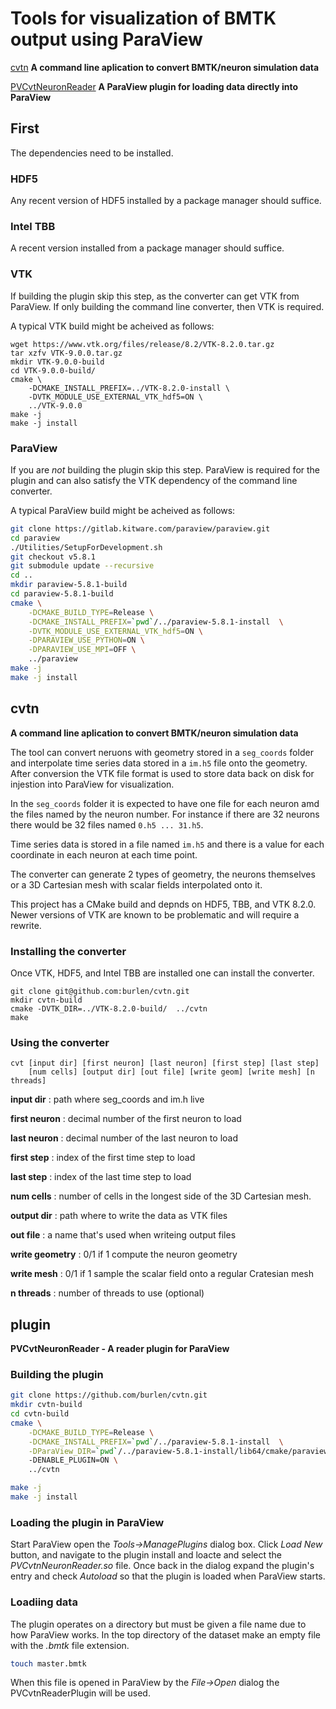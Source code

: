 # Tools for visualization of BMTK output using ParaView

[cvtn](#cvtn) **A command line aplication to convert BMTK/neuron simulation data**

[PVCvtNeuronReader](#plugin) **A ParaView plugin for loading data directly into ParaView**

## First
The dependencies need to be installed.

### HDF5
Any recent version of HDF5 installed by a package manager should suffice.

### Intel TBB
A recent version installed from a package manager should suffice.

### VTK
If building the plugin skip this step, as the converter can get VTK from ParaView.
If only building the command line converter, then VTK is required.

A typical VTK build might be acheived as follows:
```
wget https://www.vtk.org/files/release/8.2/VTK-8.2.0.tar.gz
tar xzfv VTK-9.0.0.tar.gz
mkdir VTK-9.0.0-build
cd VTK-9.0.0-build/
cmake \
    -DCMAKE_INSTALL_PREFIX=../VTK-8.2.0-install \
    -DVTK_MODULE_USE_EXTERNAL_VTK_hdf5=ON \
    ../VTK-9.0.0
make -j
make -j install
```
### ParaView
If you are *not* building the plugin skip this step. ParaView is required for the plugin and can also satisfy the VTK dependency of the command line converter.

A typical ParaView build might be acheived as follows:
```bash
git clone https://gitlab.kitware.com/paraview/paraview.git
cd paraview
./Utilities/SetupForDevelopment.sh
git checkout v5.8.1
git submodule update --recursive
cd ..
mkdir paraview-5.8.1-build
cd paraview-5.8.1-build
cmake \
    -DCMAKE_BUILD_TYPE=Release \
    -DCMAKE_INSTALL_PREFIX=`pwd`/../paraview-5.8.1-install  \
    -DVTK_MODULE_USE_EXTERNAL_VTK_hdf5=ON \
    -DPARAVIEW_USE_PYTHON=ON \
    -DPARAVIEW_USE_MPI=OFF \
    ../paraview
make -j
make -j install
```

## cvtn
**A command line aplication to convert BMTK/neuron simulation data**

The tool can convert neruons with geometry stored in a `seg_coords` folder and
interpolate time series data stored in a `im.h5` file onto the geometry.
After conversion the VTK file format is used to store data back on disk for
injestion into ParaView for visualization.

In the
`seg_coords` folder it is expected to have one file for each neuron amd the
files named by the neuron number. For instance if there are 32 neurons there
would be 32 files named `0.h5 ... 31.h5`.

Time series data is stored in a file named `im.h5` and there is a value for
each coordinate in each neuron at each time point.

The converter can generate 2 types of geometry, the neurons themselves or
a 3D Cartesian mesh with scalar fields interpolated onto it.

This project has a CMake build and depnds on HDF5, TBB, and VTK 8.2.0. Newer
versions of VTK are known to be problematic and will require a rewrite.



### Installing the converter
Once VTK, HDF5, and Intel TBB are installed one can install the converter.

```
git clone git@github.com:burlen/cvtn.git
mkdir cvtn-build
cmake -DVTK_DIR=../VTK-8.2.0-build/  ../cvtn
make
```

### Using the converter

```
cvt [input dir] [first neuron] [last neuron] [first step] [last step]
    [num cells] [output dir] [out file] [write geom] [write mesh] [n threads]
```
**input dir** : path where seg_coords and im.h live

**first neuron** : decimal number of the first neuron to load

**last neuron** : decimal number of the last neuron to load

**first step** : index of the first time step to load

**last step** : index of the last time step to load

**num cells** : number of cells in the longest side of the 3D Cartesian mesh.

**output dir** : path where to write the data as VTK files

**out file** : a name that's used when writeing output files

**write geometry** : 0/1 if 1 compute the neuron geometry

**write mesh** : 0/1 if 1 sample the scalar field onto a regular Cratesian mesh

**n threads** : number of threads to use (optional)


## plugin
**PVCvtNeuronReader - A reader plugin for ParaView**


### Building the plugin
```bash
git clone https://github.com/burlen/cvtn.git
mkdir cvtn-build
cd cvtn-build
cmake \
    -DCMAKE_BUILD_TYPE=Release \
    -DCMAKE_INSTALL_PREFIX=`pwd`/../paraview-5.8.1-install  \
    -DParaView_DIR=`pwd`/../paraview-5.8.1-install/lib64/cmake/paraview-5.8/
    -DENABLE_PLUGIN=ON \
    ../cvtn

make -j
make -j install
```

### Loading the plugin in ParaView
Start ParaView open the *Tools->ManagePlugins* dialog box. Click *Load New*
button, and navigate to the plugin install and loacte and select the
*PVCvtnNeuronReader.so* file. Once back in the dialog expand the plugin's entry
and check *Autoload* so that the plugin is loaded when ParaView starts.

### Loadiing data
The plugin operates on a directory but must be given a file name due to how
ParaView works. In the top directory of the dataset make an empty file with the
*.bmtk* file extension.
```bash
touch master.bmtk
```
When this file is opened in ParaView by the *File->Open* dialog the
PVCvtnReaderPlugin will be used.
